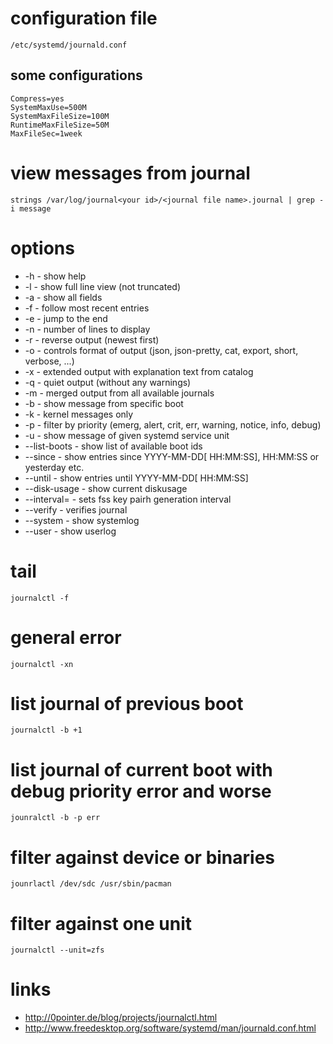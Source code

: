 # configuration file

    /etc/systemd/journald.conf

## some configurations

    Compress=yes
    SystemMaxUse=500M
    SystemMaxFileSize=100M
    RuntimeMaxFileSize=50M
    MaxFileSec=1week

# view messages from journal

    strings /var/log/journal<your id>/<journal file name>.journal | grep -i message

# options

* -h    - show help
* -l    - show full line view (not truncated)
* -a    - show all fields
* -f    - follow most recent entries
* -e    - jump to the end
* -n    - number of lines to display
* -r    - reverse output (newest first)
* -o    - controls format of output (json, json-pretty, cat, export, short, verbose, ...)
* -x    - extended output with explanation text from catalog
* -q    - quiet output (without any warnings)
* -m    - merged output from all available journals
* -b    - show message from specific boot
* -k    - kernel messages only
* -p    - filter by priority (emerg, alert, crit, err, warning, notice, info, debug)
* -u    - show message of given systemd service unit
* --list-boots  - show list of available boot ids
* --since       - show entries since YYYY-MM-DD[ HH:MM:SS], HH:MM:SS or yesterday etc.
* --until       - show entries until YYYY-MM-DD[ HH:MM:SS]
* --disk-usage  - show current diskusage
* --interval=   - sets fss key pairh generation interval
* --verify      - verifies journal
* --system      - show systemlog
* --user        - show userlog

# tail

    journalctl -f

# general error

    journalctl -xn

# list journal of previous boot

    journalctl -b +1 

# list journal of current boot with debug priority error and worse

    jounralctl -b -p err

# filter against device or binaries

    jounrlactl /dev/sdc /usr/sbin/pacman

# filter against one unit

    journalctl --unit=zfs

# links

* http://0pointer.de/blog/projects/journalctl.html
* http://www.freedesktop.org/software/systemd/man/journald.conf.html
